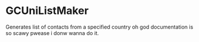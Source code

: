 # GCUniListMaker
Generates list of contacts from a specified country
oh god documentation is so scawy pwease i donw wanna do it. 
